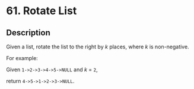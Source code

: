 # 61. Rotate List

## Description

Given a list, rotate the list to the right by _k_ places, where _k_ is non-negative.

For example:  

Given `1->2->3->4->5->NULL` and _k_ = `2`,  

return `4->5->1->2->3->NULL`.
